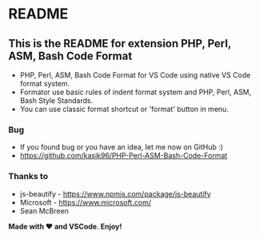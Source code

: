 # README
## This is the README for extension PHP, Perl, ASM, Bash Code Format

* PHP, Perl, ASM, Bash Code Format for VS Code using native VS Code format system.
* Formator use basic rules of indent format system and PHP, Perl, ASM, Bash Style Standards.
* You can use classic format shortcut or 'format' button in menu.

### Bug
* If you found bug or you have an idea, let me now on GitHub :)
* https://github.com/kasik96/PHP-Perl-ASM-Bash-Code-Format

### Thanks to
* js-beautify - https://www.npmjs.com/package/js-beautify
* Microsoft - https://www.microsoft.com/
* Sean McBreen 


**Made with ♥ and VSCode. Enjoy!**
